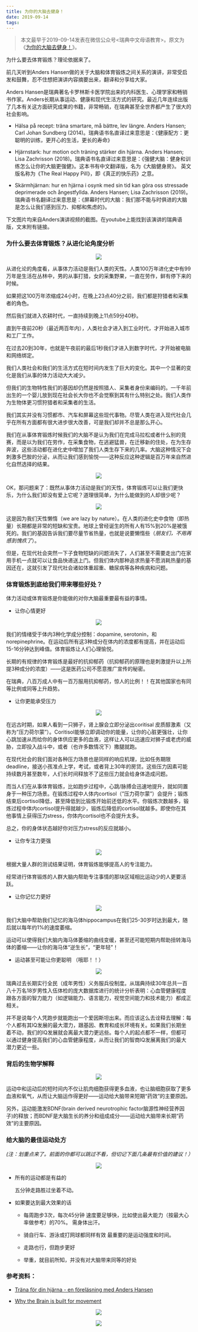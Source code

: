 ```yaml
---
title: 为你的大脑去健身！
date: 2019-09-14
tags:
---
```


> 本文最早于2019-09-14发表在微信公众号<瑞典中文母语教育>。原文为《[为你的大脑去健身！](https://mp.weixin.qq.com/s/LowO9Qx_rsmcmh9ywBL5mQ)》。

为什么要去体育锻炼？理论依据来了。

前几天听到Anders Hansen做的关于大脑和体育锻炼之间关系的演讲，非常受启发和鼓舞，忍不住想把演讲内容摘要出来，翻译和分享给大家。

Anders Hansen是瑞典著名卡罗林斯卡医学院出来的内科医生、心理学家和畅销书作家。Anders长期从事运动、健康和现代生活方式的研究。最近几年连续出版了几本有关这方面研究成果的书籍，非常畅销，在瑞典甚至全世界都产生了很大的社会影响。

* Hälsa på recept: träna smartare, må bättre, lev längre. Anders Hansen; Carl Johan Sundberg (2014)。瑞典语书名直译过来意思是：《健康配方：更聪明的训练，更开心的生活，更长的寿命》
    
* Hjärnstark: hur motion och träning stärker din hjärna. Anders Hansen; Lisa Zachrisson (2018)。瑞典语书名直译过来意思是：《强健大脑：健身和训练怎么让你的大脑更强健》。这本书有中文翻译版，名为《大脑健身房》。 英文版名称为《The Real Happy Pill》，即《真正的快乐药》之意。
    
* Skärmhjärnan: hur en hjärna i osynk med sin tid kan göra oss stressade deprimerade och ångestfyllda. Anders Hansen; Lisa Zachrisson (2019)。瑞典语书名翻译过来意思是：《屏幕时代的大脑：我们那不能与时俱进的大脑是怎么让我们感到压力、抑郁和焦虑的》。

下文图片均来自Anders演讲视频的截图。在youtube上能找到该演讲的瑞典语版，文末附有链接。

### **为什么要去体育锻炼？从进化论角度分析**

<p align="center">
  <img src="/images/为你的大脑去健身！/进化论.AndersHansen.Evolve.2.jpg" >
</p>

从进化论的角度看，从事体力活动是我们人类的天性。人类100万年进化史中有99万年是生活在丛林中，男的从事打猎，女的采集野果，一直在劳作，鲜有停下来的时候。  

如果把这100万年浓缩成24小时，在晚上23点40分之前，我们都是狩猎者和采集者的角色。

然后我们就进入农耕时代，一直持续到晚上11点59分40秒。

直到午夜前20秒（最近两百年内），人类社会才进入到工业时代，才开始进入城市和工厂工作。

在过去20到30年，也就是午夜前的最后1秒我们才进入到数字时代，才开始被电脑和网络绑定。

我们人类社会和我们的生活方式在短时间内发生了巨大的变化。其中一个显著的变化是我们从事的体力活动大大减少。

但我们的生物特性我们的基因却仍然是按照猎人、采集者身份来编码的。一千年前出生的一个婴儿放到现在社会长大你也不会觉察到其有什么特别之处。我们人类作为生物体更习惯狩猎者和采集者的生活。

我们其实并没有习惯都市、汽车和屏幕这些现代事物。尽管人类在进入现代社会几乎在所有方面都有很大进步很大改善，可是我们却并不总是那么开心。

我们在从事体育锻炼时候我们的大脑不是认为我们在完成马拉松或者什么别的竞赛，而是以为我们在劳作，在采集食物，在逃避猛兽，在迁移新的住处，在为生存奔波，这些活动都在进化史中增加了我们人类生存下来的几率。大脑这种情况下会刺激多巴胺的分泌，从而让我们感到愉悦——这种反应这种逻辑是百万年来自然进化自然选择的结果。

<p align="center">
  <img src="/images/为你的大脑去健身！/进化论.AndersHanssen.FeelBetterFromEvolutionaryPerspective.11.v2.jpg" >
</p>

OK，那问题来了：既然从事体力活动是我们的天性，体育锻炼可以让我们更快乐，为什么我们却没有爱上它呢？道理很简单，为什么能做到的人却很少呢？  

<p align="center">
  <img src="/images/为你的大脑去健身！/进化论.AndersHanssen.whyWeDontLikeExercise.12.jpg" >
</p>

这是因为我们天性懒惰（we are lazy by nature）。在人类的进化史中食物（即热量）长期都是非常的短缺和宝贵。地球上曾经诞生的所有人有15%到20%是被饿死的。我们的基因告诉我们要尽量节省热量，也就是说要懒惰些（_朋友们，不用再感到愧疚了_）。

但是，在现代社会突然一下子食物短缺的问题消失了，人们甚至不需要走出门在家用手机一点就可以让食品快递送上门。但我们体内那种追求热量不愿消耗热量的基因还在，这就引发了现代社会诸如体重超重、糖尿病等各种疾病和问题。

### **体育锻炼到底给我们带来哪些好处？**

体力活动或体育锻炼是你能做的对你大脑最重要最有益的事情。

* 让你心情更好
    
<p align="center">
  <img src="/images/为你的大脑去健身！/体育锻炼的好处.AndersHanssen.3IngredientsofMoods.jpg" >
</p>

我们的情绪受于体内3种化学成分控制：dopamine, serotonin，和norepinephrine。在运动后所有这3种成分在体内的浓度都有提高，并在运动后15-16分钟达到峰值。体育锻炼让人们心理愉悦。

长期的有规律的体育锻炼是最好的抗抑郁药（抗抑郁药的原理也是刺激提升以上所提3种成分的浓度）——这是医药公司不愿意推广宣传的秘密。  

在瑞典，八百万成人中有一百万服用抗抑郁药，惊人的比例！！在其他国家也有同等比例或同等上升趋势。

* 让你更能承受压力

<p align="center">
  <img src="/images/为你的大脑去健身！/体育锻炼的好处.AndersHanssen.HPA.v2.2.jpg" >
</p>

在远古时期，如果人看到一只狮子，肾上腺会立即分泌出coritisal 皮质醇激素（又称为”压力荷尔蒙”）。Coritisol能够立即调动你的能量，让你的心脏更强壮，让你心跳加速从而给你的身体供应更多的血液，这样让人可以迅速应对狮子或老虎的威胁，立即投入战斗中，或者（也许多数情况下）撒腿就跑。  

在现代社会的我们面对各种压力场景也是同样的响应机理，比如任务期限deadline，接送小孩准点上学，考试，或者背上30年的房贷。这些压力因素可能持续数月甚至数年，人们长时间释放不了这些压力就会给身体造成问题。

而当人们在从事体育锻炼，比如跑步过程中，心跳/脉搏会迅速地提升，就如同置身于一种压力场景。在锻炼过程中人体内cortisol（”压力荷尔蒙”）会提升；锻炼结束后cortisol降低，甚至降低到比锻炼开始前还低的水平。你锻炼次数越多，锻炼过程中体内cortisol提升得就越少，锻炼后降低的cortisol就越多。即使你在其他事情上获得压力stress，你体内cortisol也不会提升太多。

总之，你的身体状态越好你对压力stress的反应就越小。

* 让你专注力更强

<p align="center">
  <img src="/images/为你的大脑去健身！/体育锻炼的好处.AndersHansen.Attention.v2.jpg" >
</p>

根据大量人群的测试结果证明，体育锻炼能够提高人的专注能力。

经常进行体育锻炼的人群大脑内帮助专注事情的那块区域相比运动少的人更要活跃。

* 让你记忆力更好
    
<p align="center">
  <img src="/images/为你的大脑去健身！/体育锻炼的好处.AndersHanssen.OurMemoryShrinks.2.1.jpg" >
</p>

我们大脑中帮助我们记忆的海马体hippocampus在我们25-30岁时达到最大，随后就以每年约1%的速度萎缩。  

运动可以使得我们大脑内海马体萎缩的曲线变缓，甚至还可能短期内帮助扭转海马体的萎缩——让你的海马体“逆生长”，“更年轻”！

* 运动甚至可能让你更聪明
（哦耶！！）

<p align="center">
  <img src="/images/为你的大脑去健身！/体育锻炼的好处.GetReadyToWork.AndersHanssen.4.exerciseMakeUsSmarter.v2.jpg" >
</p>


瑞典过去长期实行全民（成年男性）义务服兵役制度。从瑞典持续30年总共一百八十万名18岁男性入伍体检的庞大数据库进行的统计分析表明：心血管健康程度跟各方面的智力能力（如逻辑能力、语言能力，视觉空间能力和技术能力）都成正相关。

并不是说每个人凭跑步就能跑出一个爱因斯坦出来。而应该这么去诠释去理解：每个人都有其IQ发展的最大潜力，跟基因、教育和成长环境有关。如果我们长期坐着不动，我们的IQ发展就会离最大潜力更远些。每个人的起点都不一样，但都可以通过健身提高我们的心血管健康程度，从而让我们的智商IQ发展离我们的最大潜力更近一些。

### **背后的生物学解释**

<p align="center">
  <img src="/images/为你的大脑去健身！/背后的生物学解释.AndersHansen.20MoreBlood.BDNF.jpg" >
</p>

运动中和运动后的短时间内不仅让肌肉细胞获得更多血液，也让脑细胞获取了更多血液和氧气，从而让大脑运作得更好——运动给大脑带来短期“药效”的主要原因。  

另外，运动能激发BDNF(brain derived neurotrophic factor脑源性神经营养因子)的释放；而BDNF是大脑生长的养分和组成成分——运动给大脑带来长期“药效”的主要原因。

### **给大脑的最佳运动处方**

_(注：划重点来了。前面的你都可以跳过不看，但切记下面几条最有价值的建议！）_

<p align="center">
  <img src="/images/为你的大脑去健身！/运动处方.AndersHanssen.16.TheBrainDose.jpg" >
</p>

* 所有的运动都是有益的
    
	五分钟走路胜过坐着不动。
    
* 如果要达到最大效果的话
	* 每周跑步3次，每次45分钟
	速度要足够快，比如使出最大能力（按最大心率做参考）的70%。
	需身体出汗。
    
	* 骑自行车、游泳或打网球都同样有效
	最重要的是运动强度和时间。
    
	* 走路也行，但跑步更好
	* 举重，就目前所知，并没有对大脑带来同等的好处

### **参考资料：**

* [Träna för din hjärna - en föreläsning med Anders Hansen](https://youtu.be/odecp5rorGs)
    
* [Why the Brain is built for movement](https://youtu.be/a9p3Z7L0f0U)

<p align="center">
  <img src="/images/我的瓦萨越野滑雪赛2019/瑞典中文母语.webp">
</p>

<p align="center">
  <img src="/images/我的瓦萨越野滑雪赛2019/瑞典中文母语二维码.webp">
</p>
